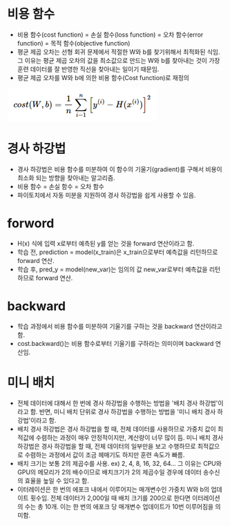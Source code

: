 # 비용 함수
- 비용 함수(cost function) = 손실 함수(loss function) = 오차 함수(error function) = 목적 함수(objective function)
- 평균 제곱 오차는 선형 회귀 문제에서 적절한 W와 b를 찾기위해서 최적화된 식임. 그 이유는 평균 제곱 오차의 값을 최소값으로 만드는 W와 b를 찾아내는 것이 가장 훈련 데이터를 잘 반영한 직선을 찾아내는 일이기 때문임.
- 평균 제곱 오차를 W와 b에 의한 비용 함수(Cost function)로 재정의

![](../img/03.readme.png)

# 경사 하강법
- 경사 하강법은 비용 함수를 미분하여 이 함수의 기울기(gradient)를 구해서 비용이 최소화 되는 방향을 찾아내는 알고리즘.
- 비용 함수 = 손실 함수 = 오차 함수
- 파이토치에서 자동 미분을 지원하여 경사 하강법을 쉽게 사용할 수 있음.

# forword
- H(x) 식에 입력 x로부터 예측된 y를 얻는 것을 forward 연산이라고 함.
- 학습 전, prediction = model(x_train)은 x_train으로부터 예측값을 리턴하므로 forward 연산.
- 학습 후, pred_y = model(new_var)는 임의의 값 new_var로부터 예측값을 리턴하므로 forward 연산.

# backward
- 학습 과정에서 비용 함수를 미분하여 기울기를 구하는 것을 backward 연산이라고 함.
- cost.backward()는 비용 함수로부터 기울기를 구하라는 의미이며 backward 연산임.

# 미니 배치
- 전체 데이터에 대해서 한 번에 경사 하강법을 수행하는 방법을 '배치 경사 하강법'이라고 함. 반면, 미니 배치 단위로 경사 하강법을 수행하는 방법을 '미니 배치 경사 하강법'이라고 함.
- 배치 경사 하강법은 경사 하강법을 할 때, 전체 데이터를 사용하므로 가중치 값이 최적값에 수렴하는 과정이 매우 안정적이지만, 계산량이 너무 많이 듬. 미니 배치 경사 하강법은 경사 하강법을 할 때, 전체 데이터의 일부만을 보고 수행하므로 최적값으로 수렴하는 과정에서 값이 조금 헤매기도 하지만 훈련 속도가 빠름.
- 배치 크기는 보통 2의 제곱수를 사용. ex) 2, 4, 8, 16, 32, 64... 그 이유는 CPU와 GPU의 메모리가 2의 배수이므로 배치크기가 2의 제곱수일 경우에 데이터 송수신의 효율을 높일 수 있다고 함.
- 이터레이션은 한 번의 에포크 내에서 이루어지는 매개변수인 가중치 W와 b의 업데이트 횟수임. 전체 데이터가 2,000일 때 배치 크기를 200으로 한다면 이터레이션의 수는 총 10개. 이는 한 번의 에포크 당 매개변수 업데이트가 10번 이루어짐을 의미함.
